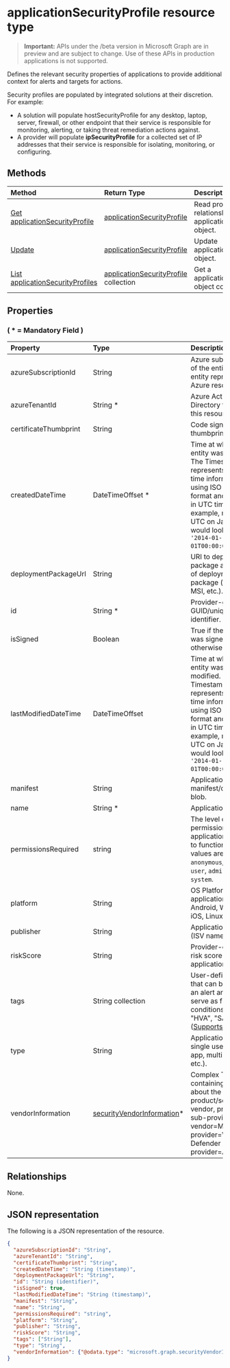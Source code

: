 # applicationSecurityProfile resource type

 > **Important:** APIs under the /beta version in Microsoft Graph are in preview and are subject to change. Use of these APIs in production applications is not supported.

Defines the relevant security properties of applications to provide additional context for alerts and targets for actions.

Security profiles are populated by integrated solutions at their discretion. For example: 

- A solution will populate hostSecurityProfile for any desktop, laptop, server, firewall, or other endpoint that their service is responsible for monitoring, alerting, or taking threat remediation actions against. 
- A provider will populate **ipSecurityProfile** for a collected set of IP addresses that their service is responsible for isolating, monitoring, or configuring.

## Methods

| Method   | Return Type |Description|
|:---------------|:--------|:----------|
|[Get applicationSecurityProfile](../api/applicationsecurityprofile_get.md) | [applicationSecurityProfile](applicationsecurityprofile.md) |Read properties and relationships of applicationSecurityProfile object.|
|[Update](../api/applicationsecurityprofile_update.md) | [applicationSecurityProfile](applicationsecurityprofile.md) |Update applicationSecurityProfile object. |
|[List applicationSecurityProfiles](../api/applicationsecurityprofile_list.md) | [applicationSecurityProfile](applicationsecurityprofile.md) collection|Get a applicationSecurityProfile object collection. |

## Properties

### ( \* = Mandatory Field )

| Property   | Type |Description|
|:---------------|:--------|:----------|
|azureSubscriptionId|String|Azure subscription ID of the entity, if this entity represents an Azure resource.|
|azureTenantId|String *|Azure Active Directory tenant ID of this resource.|
|certificateThumbprint|String|Code sign certificate thumbprint.|
|createdDateTime|DateTimeOffset *|Time at which the entity was created. The Timestamp type represents date and time information using ISO 8601 format and is always in UTC time. For example, midnight UTC on Jan 1, 2014 would look like this: `'2014-01-01T00:00:00Z'`.|
|deploymentPackageUrl|String|URI to deployment package and/or type of deployment package (e.g. appx, MSI, etc.).|
|id|String *|Provider-generated GUID/unique identifier. Read-only.|
|isSigned|Boolean|True if the application was signed, otherwise false.|
|lastModifiedDateTime|DateTimeOffset|Time at which the entity was last modified. The Timestamp type represents date and time information using ISO 8601 format and is always in UTC time. For example, midnight UTC on Jan 1, 2014 would look like this: `'2014-01-01T00:00:00Z'`.|
|manifest|String|Application manifest/catalog as a blob.|
|name|String *|Application name.|
|permissionsRequired|string|The level of permissions the application requires to function. Possible values are: `unknown`, `anonymous`, `guest`, `user`, `administrator`, `system`.|
|platform|String|OS Platform of the application (e.g. Android, Windows, iOS, Linux, etc.).|
|publisher|String|Application publisher (ISV name).|
|riskScore|String|Provider-calculated risk score of the application.|
|tags|String collection|User-definable labels that can be applied to an alert and can serve as filter conditions (e.g. "HVA", "SAW", etc.) ([Supports Update](../api/applicationsecurityprofile_update.md)).|
|type|String|Application Type (e.g. single user, cloud app, multi-tenant, etc.).|
|vendorInformation|[securityVendorInformation](securityvendorinformation.md)*|Complex Type containing details about the security product/service vendor, provider, and sub-provider (e.g. vendor=Microsoft; provider=Windows Defender ATP; sub-provider=AppLocker).|

## Relationships

None.

## JSON representation

The following is a JSON representation of the resource.

<!-- {
  "blockType": "resource",
  "optionalProperties": [

  ],
  "@odata.type": "microsoft.graph.applicationSecurityProfile"
}-->

```json
{
  "azureSubscriptionId": "String",
  "azureTenantId": "String",
  "certificateThumbprint": "String",
  "createdDateTime": "String (timestamp)",
  "deploymentPackageUrl": "String",
  "id": "String (identifier)",
  "isSigned": true,
  "lastModifiedDateTime": "String (timestamp)",
  "manifest": "String",
  "name": "String",
  "permissionsRequired": "string",
  "platform": "String",
  "publisher": "String",
  "riskScore": "String",
  "tags": ["String"],
  "type": "String",
  "vendorInformation": {"@odata.type": "microsoft.graph.securityVendorInformation"}
}

```

<!-- uuid: 8fcb5dbc-d5aa-4681-8e31-b001d5168d79
2015-10-25 14:57:30 UTC -->
<!-- {
  "type": "#page.annotation",
  "description": "applicationSecurityProfile resource",
  "keywords": "",
  "section": "documentation",
  "tocPath": ""
}-->
